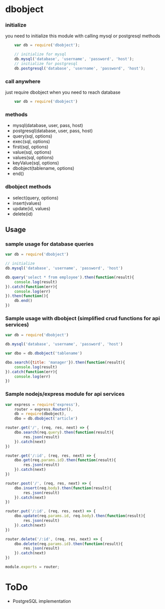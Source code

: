 # dbobject

### initialize

you need to initialize this module with calling mysql or postgresql methods

```javascript
    var db = require('dbobject');

    // initialize for mysql
    db.mysql('database', 'username', 'password', 'host');
    // initialize for postgresql
    db.postgresql('database', 'username', 'password', 'host');

```

### call anywhere

just require dbobject when you need to reach database

```javascript
    var db = require('dbobject')
```

### methods
- mysql(database, user, pass, host)
- postgresql(database, user, pass, host)
- query(sql, options)
- exec(sql, options)
- first(sql, options)
- value(sql, options)
- values(sql, options)
- keyValue(sql, options)
- dbobject(tablename, options)
- end()

### dbobject methods
- select(query, options)
- insert(values)
- update(id, values)
- delete(id)

## Usage

### sample usage for database queries

```javascript
var db = require('dbobject')

// initialize
db.mysql('database', 'username', 'password', 'host')

db.query('select * from employee').then(function(result){
    console.log(result)
}).catch(function(err){
    console.log(err)
}).then(function(){
    db.end()
})
```

### Sample usage with dbobject (simplified crud functions for api services)

```javascript
var db = require('dbobject')

db.mysql('database', 'username', 'password', 'host')

var dbo = db.dbobject('tablename')

dbo.search({title: 'manager'}).then(function(result){
    console.log(result)
}).catch(function(err){
    console.log(err)
})
```

### Sample nodejs/express module for api services  

```javascript
var express = require('express'),
    router = express.Router(),
    db = require(dbobject),
    dbo = db.dbobject('article')

router.get('/', (req, res, next) => {
	dbo.search(req.query).then(function(result){
		res.json(result)
	}).catch(next)
})

router.get('/:id', (req, res, next) => {
	dbo.get(req.params.id).then(function(result){
		res.json(result)
	}).catch(next)
})

router.post('/', (req, res, next) => {
	dbo.insert(req.body).then(function(result){
		res.json(result)
	}).catch(next)
})

router.put('/:id', (req, res, next) => {
	dbo.update(req.params.id, req.body).then(function(result){
		res.json(result)
	}).catch(next)
})

router.delete('/:id', (req, res, next) => {
	dbo.delete(req.params.id).then(function(result){
		res.json(result)
	}).catch(next)
})

module.exports = router;

```

# ToDo
- PostgreSQL implementation
